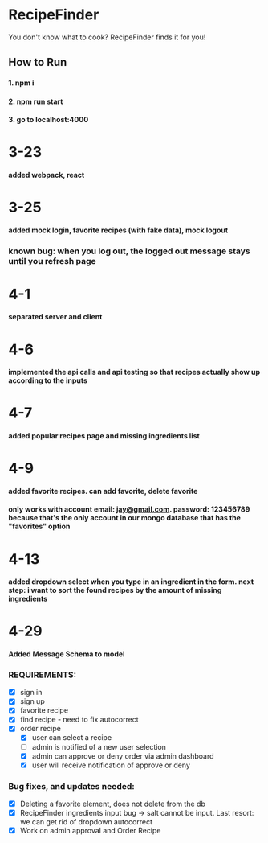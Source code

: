 # RecipeFinder
You don't know what to cook? RecipeFinder finds it for you!

## How to Run
#### 1. npm i ####
#### 2. npm run start ####
#### 3. go to localhost:4000 ####

# 3-23 #
#### added webpack, react ####

# 3-25 #
#### added mock login, favorite recipes (with fake data), mock logout ####
### known bug: when you log out, the logged out message stays until you refresh page ###

# 4-1 #
#### separated server and client ####

# 4-6 #
#### implemented the api calls and api testing so that recipes actually show up according to the inputs ####

# 4-7 # 
#### added popular recipes page and missing ingredients list ####

# 4-9 # 
#### added favorite recipes. can add favorite, delete favorite ####
#### only works with account email: jay@gmail.com. password: 123456789 because that's the only account in our mongo database that has the "favorites" option ####

# 4-13 #
#### added dropdown select when you type in an ingredient in the form. next step: i want to sort the found recipes by the amount of missing ingredients ####

# 4-29 #
#### Added Message Schema to model
### REQUIREMENTS:
- [x] sign in
- [x] sign up
- [x] favorite recipe
- [x] find recipe - need to fix autocorrect
- [x] order recipe
  - [x] user can select a recipe
  - [ ] admin is notified of a new user selection
  - [x] admin can approve or deny order via admin dashboard
  - [x] user will receive notification of approve or deny

### Bug fixes, and updates needed:
- [x] Deleting a favorite element, does not delete from the db
- [x] RecipeFinder ingredients input bug -> salt cannot be input. Last resort: we can get rid of dropdown autocorrect
- [x] Work on admin approval and Order Recipe
